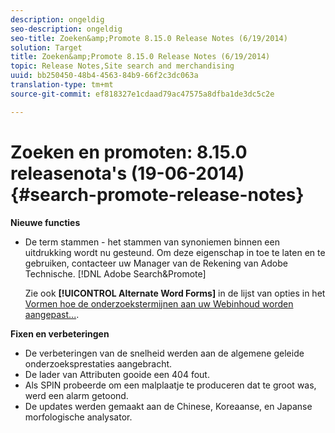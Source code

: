 ```yaml
---
description: ongeldig
seo-description: ongeldig
seo-title: Zoeken&amp;Promote 8.15.0 Release Notes (6/19/2014)
solution: Target
title: Zoeken&amp;Promote 8.15.0 Release Notes (6/19/2014)
topic: Release Notes,Site search and merchandising
uuid: bb250450-48b4-4563-84b9-66f2c3dc063a
translation-type: tm+mt
source-git-commit: ef818327e1cdaad79ac47575a8dfba1de3dc5c2e

---
```



# Zoeken en promoten: 8.15.0 releasenota&#39;s (19-06-2014){#search-promote-release-notes}

**Nieuwe functies**

* De term stammen - het stammen van synoniemen binnen een uitdrukking wordt nu gesteund.  Om deze eigenschap in toe te laten en te gebruiken, contacteer uw Manager van de Rekening van Adobe Technische. [!DNL Adobe Search&Promote]

   Zie ook **[!UICONTROL Alternate Word Forms]** in de lijst van opties in het [Vormen hoe de onderzoekstermijnen aan uw Webinhoud worden aangepast...](../c-about-linguistics-menu/c-about-words-and-language.md#task_351A9144A51F4B41923BDBACDEF3B616).

**Fixen en verbeteringen**

* De verbeteringen van de snelheid werden aan de algemene geleide onderzoeksprestaties aangebracht.
* De lader van Attributen gooide een 404 fout.
* Als SPIN probeerde om een malplaatje te produceren dat te groot was, werd een alarm getoond.
* De updates werden gemaakt aan de Chinese, Koreaanse, en Japanse morfologische analysator.

